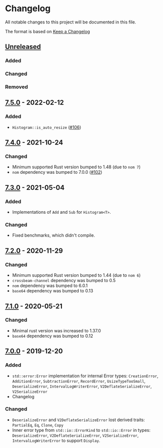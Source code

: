 # Changelog
All notable changes to this project will be documented in this file.

The format is based on [Keep a Changelog](https://keepachangelog.com/en/1.0.0/)

## [Unreleased]
### Added

### Changed

### Removed

## [7.5.0] - 2022-02-12

### Added
- `Histogram::is_auto_resize` ([#106])

[#106]: https://github.com/HdrHistogram/HdrHistogram_rust/pull/106

## [7.4.0] - 2021-10-24

### Changed
- Minimum supported Rust version bumped to 1.48 (due to `nom 7`)
- `nom` dependency was bumped to 7.0.0 ([#102])

[#102]: https://github.com/HdrHistogram/HdrHistogram_rust/pull/102

## [7.3.0] - 2021-05-04
### Added
 - Implementations of `Add` and `Sub` for `Histogram<T>`.

### Changed
 - Fixed benchmarks, which didn't compile.

## [7.2.0] - 2020-11-29
### Changed
- Minimum supported Rust version bumped to 1.44 (due to `nom 6`)
- `crossbeam-channel` dependency was bumped to 0.5
- `nom` dependency was bumped to 6.0.1
- `base64` dependency was bumped to 0.13

## [7.1.0] - 2020-05-21
### Changed
- Minimal rust version was increased to 1.37.0
- `base64` dependency was bumped to 0.12

## [7.0.0] - 2019-12-20
### Added
- `std::error:Error` implementation for internal Error types: `CreationError`, `AdditionError`, `SubtractionError`, `RecordError`, `UsizeTypeTooSmall`, `DeserializeError`, `IntervalLogWriterError`, `V2DeflateSerializeError`, `V2SerializeError`
- Changelog

### Changed
- `DeserializeError` and `V2DeflateSerializeError` lost derived traits: `PartialEq`, `Eq`, `Clone`, `Copy`
- Inner error type from `std::io::ErrorKind` to `std::io::Error` in types: `DeserializeError`, `V2DeflateSerializeError`, `V2SerializeError`, `IntervalLogWriterError` to support `Display`.

[Unreleased]: https://github.com/HdrHistogram/HdrHistogram_rust/compare/v7.5.0...HEAD
[7.5.0]: https://github.com/HdrHistogram/HdrHistogram_rust/compare/v7.4.0...v7.5.0
[7.4.0]: https://github.com/HdrHistogram/HdrHistogram_rust/compare/v7.3.0...v7.4.0
[7.3.0]: https://github.com/HdrHistogram/HdrHistogram_rust/compare/v7.2.0...v7.3.0
[7.2.0]: https://github.com/HdrHistogram/HdrHistogram_rust/compare/v7.1.0...v7.2.0
[7.1.0]: https://github.com/HdrHistogram/HdrHistogram_rust/compare/v7.0.0...v7.1.0
[7.0.0]: https://github.com/HdrHistogram/HdrHistogram_rust/compare/v6.3.4...v7.0.0
